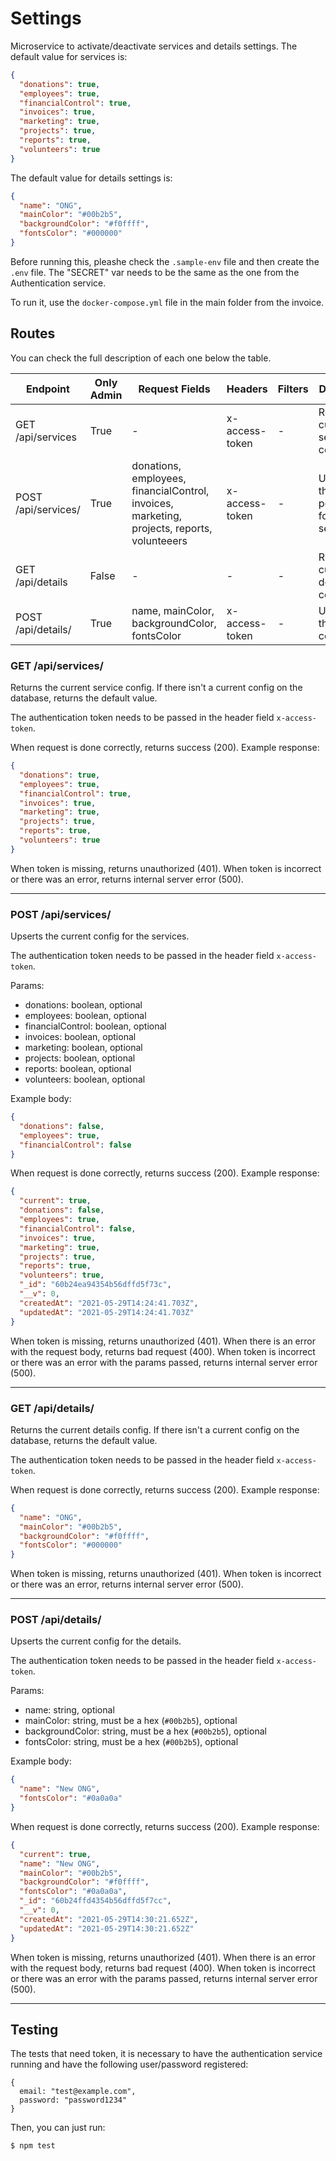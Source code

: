 # Settings

Microservice to activate/deactivate services and details settings.
The default value for services is:

```json
{
  "donations": true,
  "employees": true,
  "financialControl": true,
  "invoices": true,
  "marketing": true,
  "projects": true,
  "reports": true,
  "volunteers": true
}
```

The default value for details settings is:

```json
{
  "name": "ONG",
  "mainColor": "#00b2b5",
  "backgroundColor": "#f0ffff",
  "fontsColor": "#000000"
}
```

Before running this, pleashe check the `.sample-env` file and then create the `.env` file. The "SECRET" var needs to be the same as the one from the Authentication service.

To run it, use the `docker-compose.yml` file in the main folder from the invoice.

## Routes

You can check the full description of each one below the table.

| Endpoint            | Only Admin | Request Fields                                                                              | Headers        | Filters | Description                              |
| ------------------- | ---------- | ------------------------------------------------------------------------------------------- | -------------- | ------- | ---------------------------------------- |
| GET /api/services   | True       | -                                                                                           | x-access-token | -       | Returns the current service config       |
| POST /api/services/ | True       | donations, employees, financialControl, invoices, marketing, projects, reports, volunteeers | x-access-token | -       | Updates the permissions for the services |
| GET /api/details    | False      | -                                                                                           | -              | -       | Returns the current details config       |
| POST /api/details/  | True       | name, mainColor, backgroundColor, fontsColor                                                | x-access-token | -       | Updates the details configs              |

### GET /api/services/

Returns the current service config. If there isn't a current config on the database, returns the default value.

The authentication token needs to be passed in the header field `x-access-token`.

When request is done correctly, returns success (200). Example response:

```json
{
  "donations": true,
  "employees": true,
  "financialControl": true,
  "invoices": true,
  "marketing": true,
  "projects": true,
  "reports": true,
  "volunteers": true
}
```

When token is missing, returns unauthorized (401). When token is incorrect or there was an error, returns internal server error (500).

---

### POST /api/services/

Upserts the current config for the services.

The authentication token needs to be passed in the header field `x-access-token`.

Params:

- donations: boolean, optional
- employees: boolean, optional
- financialControl: boolean, optional
- invoices: boolean, optional
- marketing: boolean, optional
- projects: boolean, optional
- reports: boolean, optional
- volunteers: boolean, optional

Example body:

```json
{
  "donations": false,
  "employees": true,
  "financialControl": false
}
```

When request is done correctly, returns success (200). Example response:

```json
{
  "current": true,
  "donations": false,
  "employees": true,
  "financialControl": false,
  "invoices": true,
  "marketing": true,
  "projects": true,
  "reports": true,
  "volunteers": true,
  "_id": "60b24ea94354b56dffd5f73c",
  "__v": 0,
  "createdAt": "2021-05-29T14:24:41.703Z",
  "updatedAt": "2021-05-29T14:24:41.703Z"
}
```

When token is missing, returns unauthorized (401). When there is an error with the request body, returns bad request (400). When token is incorrect or there was an error with the params passed, returns internal server error (500).

---

### GET /api/details/

Returns the current details config. If there isn't a current config on the database, returns the default value.

The authentication token needs to be passed in the header field `x-access-token`.

When request is done correctly, returns success (200). Example response:

```json
{
  "name": "ONG",
  "mainColor": "#00b2b5",
  "backgroundColor": "#f0ffff",
  "fontsColor": "#000000"
}
```

When token is missing, returns unauthorized (401). When token is incorrect or there was an error, returns internal server error (500).

---

### POST /api/details/

Upserts the current config for the details.

The authentication token needs to be passed in the header field `x-access-token`.

Params:

- name: string, optional
- mainColor: string, must be a hex (`#00b2b5`), optional
- backgroundColor: string, must be a hex (`#00b2b5`), optional
- fontsColor: string, must be a hex (`#00b2b5`), optional

Example body:

```json
{
  "name": "New ONG",
  "fontsColor": "#0a0a0a"
}
```

When request is done correctly, returns success (200). Example response:

```json
{
  "current": true,
  "name": "New ONG",
  "mainColor": "#00b2b5",
  "backgroundColor": "#f0ffff",
  "fontsColor": "#0a0a0a",
  "_id": "60b24ffd4354b56dffd5f7cc",
  "__v": 0,
  "createdAt": "2021-05-29T14:30:21.652Z",
  "updatedAt": "2021-05-29T14:30:21.652Z"
}
```

When token is missing, returns unauthorized (401). When there is an error with the request body, returns bad request (400). When token is incorrect or there was an error with the params passed, returns internal server error (500).

---

## Testing

The tests that need token, it is necessary to have the authentication service running and have the following user/password registered:

```
{
  email: "test@example.com",
  password: "password1234"
}
```

Then, you can just run:

```
$ npm test
```
